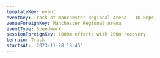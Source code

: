 ```yaml
---
templateKey: event
eventKey: Track at Manchester Regional Arena - 1K Reps
venueForeignKey: Manchester Regional Arena
eventType: Speedwork
sessionForeignKey: 1000m efforts with 200m recovery
terrain: Track
startsAt: '2023-11-28 18:45'
---
```

